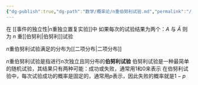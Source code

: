 ```yaml
---
{"dg-publish":true,"dg-path":"数学/概率论/n重伯努利试验.md","permalink":"/数学/概率论/n重伯努利试验/","dgPassFrontmatter":true,"noteIcon":"","created":"2024-04-16T13:01:27.287+08:00","updated":"2024-06-15T19:30:25.285+08:00"}
---
```


在 [[事件的独立性\|n重独立置复实验]]中
如果每次的试验结果为两个：$A$ 与 $\bar{A}$
则为 $n$ 重[[伯努利\|伯努利]]试验     

$n$重伯努利试验满足的分布为[[二项分布\|二项分布]]

$n$重伯努利试验是指进行$n$次独立且同分布的**伯努利试验**
伯努利试验是一种最简单的随机试验，其结果只有两种可能：成功或失败，通常用1和0来表示
在伯努利试验中，每次试验成功的概率是固定的，通常用$p$表示，因此失败的概率就是$1-p$





